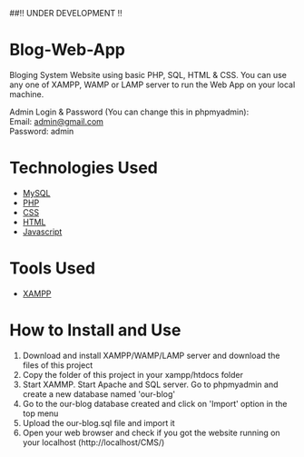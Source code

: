 ﻿
 ##!! UNDER DEVELOPMENT !!
 
 # Blog-Web-App
Bloging System Website using basic PHP, SQL, HTML & CSS. You can use any one of XAMPP, WAMP or LAMP server to run the Web App on your local machine.

Admin Login & Password (You can change this in phpmyadmin):<br/>
Email: admin@gmail.com <br>
Password: admin<br>

# Technologies Used
<ul>
<a href="https://www.mysql.com/"><li>MySQL</a></li>
<a href="https://www.php.net/"><li>PHP</a></li>
<a href="https://www.w3.org/Style/CSS/Overview.en.html"><li>CSS</a></li>
<a href="https://www.w3.org/TR/html52/"><li>HTML</a></li>
<a href="https://www.javascript.com/"><li>Javascript</a></li>
</ul>

# Tools Used
<ul>
  <a href="https://www.apachefriends.org/"><li>XAMPP</a></li>
</ul>

# How to Install and Use
<ol>
<li>Download and install XAMPP/WAMP/LAMP server and download the files of this project</li>
<li>Copy the folder of this project in your xampp/htdocs folder</li>
<li>Start XAMMP. Start Apache and SQL server. Go to phpmyadmin and create a new database named 'our-blog'</li>
<li>Go to the our-blog database created and click on 'Import' option in the top menu</li>
<li>Upload the our-blog.sql file and import it</li>
<li>Open your web browser and check if you got the website running on your localhost (http://localhost/CMS/)</li>
</ol>


